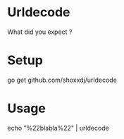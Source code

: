 # Urldecode

What did you expect ? 

# Setup

go get github.com/shoxxdj/urldecode

# Usage

echo "%22blabla%22" | urldecode
